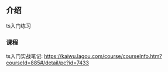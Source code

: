 ## 介绍
ts入门练习

### 课程
ts入门实战笔记: https://kaiwu.lagou.com/course/courseInfo.htm?courseId=885#/detail/pc?id=7433